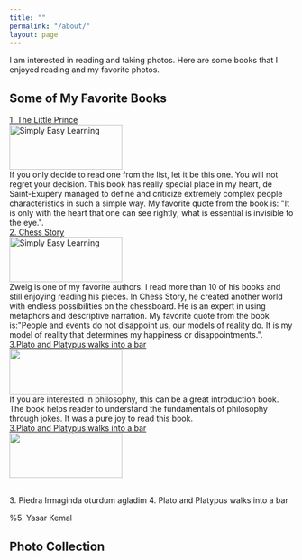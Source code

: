 ```yaml
---
title: ""
permalink: "/about/"
layout: page
---
```

I am interested in reading and taking photos. Here are some books that I enjoyed reading and my favorite photos. 
## Some of My Favorite Books
<a href="https://en.wikipedia.org/wiki/The_Little_Prince">1. The Little Prince</a>
<br>
<img src="https://lh3.googleusercontent.com/pd1cIhQDdTJGqVI2uwFwzL2IhEbssAfb7hbOjN8sb4BXGmKKR9OlfSYbq6cO91rzOXZZB_Nokww-Jw0yEY_wBoilpEE6gO9zdlDZ9uam3ZC2wJONeS2n98_JpOFlONfHz2ebnr6ErQ=w2400" alt="Simply Easy Learning" width="200" height="80"> 
<br>
If you only decide to read one from the list, let it be this one. You will not regret your decision. This book has really special place in my heart, de Saint-Exupéry managed to define and criticize extremely complex people characteristics in such a simple way. 
My favorite quote from the book is: "It is only with the heart that one can see rightly; what is essential is invisible to the eye.".
<br>
<a href="https://en.wikipedia.org/wiki/The_Royal_Game">2. Chess Story</a>
<br>
<img src="https://lh3.googleusercontent.com/ZPWEanAMyFuJ9n4f5gGyeqEzNKQ-lQuIeCfCsMU0E1DlCc3MFTzWDbyZObaxUiobSz-J1QxA_8lMxOVtiSshKvL9aSX5L_UcjFLMK4i6sxV825tvLJAjwnpK0hUIF5w6L_ltVYvEzg=w2400" alt="Simply Easy Learning" width="200" height="80">
<br>
Zweig is one of my favorite authors. I read more than 10 of his books and still enjoying reading his pieces. In Chess Story, he created another world with endless possibilities on the chessboard. He is an expert in using metaphors and descriptive narration. My favorite quote from the book is:"People and events do not disappoint us, our models of reality do. It is my model of reality that determines my happiness or disappointments.".
<br>
<a href="https://en.wikipedia.org/wiki/Plato_and_a_Platypus_Walk_Into_a_Bar">3.Plato and Platypus walks into a bar </a>
<br>
<img src="" width="200" height="80">
<br>
If you are interested in philosophy, this can be a great introduction book. The book helps reader to understand the fundamentals of philosophy through jokes. It was a pure joy to read this book. 
<br>
<a href="">3.Plato and Platypus walks into a bar </a>
<br>
<img src="" width="200" height="80">
<br>
  
<br>
3. Piedra Irmaginda oturdum agladim
4. Plato and Platypus walks into a bar

%5. Yasar Kemal

## Photo Collection





